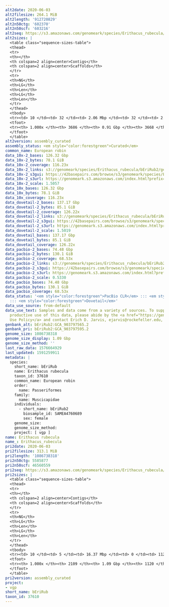 ```yaml
---
alt2date: 2020-06-03
alt2filesize: 264.1 MiB
alt2length: '912720829'
alt2n50ctg: '602370'
alt2n50scf: '603216'
alt2seq: https://s3.amazonaws.com/genomeark/species/Erithacus_rubecula/bEriRub2/assembly_curated/bEriRub2.alt.cur.20200603.fasta.gz
alt2sizes: |
  <table class="sequence-sizes-table">
  <thead>
  <tr>
  <th></th>
  <th colspan=2 align=center>Contigs</th>
  <th colspan=2 align=center>Scaffolds</th>
  </tr>
  <tr>
  <th>NG</th>
  <th>LG</th>
  <th>Len</th>
  <th>LG</th>
  <th>Len</th>
  </tr>
  </thead>
  <tbody>
  <tr><td> 10 </td><td> 32 </td><td> 2.06 Mbp </td><td> 32 </td><td> 2.06 Mbp </td></tr><tr><td> 20 </td><td> 88 </td><td> 1.41 Mbp </td><td> 88 </td><td> 1.41 Mbp </td></tr><tr><td> 30 </td><td> 165 </td><td> 1.03 Mbp </td><td> 165 </td><td> 1.03 Mbp </td></tr><tr><td> 40 </td><td> 269 </td><td> 0.77 Mbp </td><td> 269 </td><td> 0.77 Mbp </td></tr><tr style="background-color:#cccccc;"><td> 50 </td><td> 404 </td><td> 0.60 Mbp </td><td> 404 </td><td> 0.60 Mbp </td></tr><tr><td> 60 </td><td> 585 </td><td> 425.88 Kbp </td><td> 584 </td><td> 429.50 Kbp </td></tr><tr><td> 70 </td><td> 842 </td><td> 302.47 Kbp </td><td> 840 </td><td> 303.49 Kbp </td></tr><tr><td> 80 </td><td> 1232 </td><td> 185.31 Kbp </td><td> 1226 </td><td> 186.41 Kbp </td></tr><tr><td> 90 </td><td> 1887 </td><td> 104.32 Kbp </td><td> 1878 </td><td> 104.69 Kbp </td></tr><tr><td> 100 </td><td> 3685 </td><td> 222  bp </td><td> 3667 </td><td> 222  bp </td></tr></tbody>
  <tfoot>
  <tr><th> 1.000x </th><th> 3686 </th><th> 0.91 Gbp </th><th> 3668 </th><th> 0.91 Gbp </th></tr>
  </tfoot>
  </table>
alt2version: assembly_curated
assembly_status: <em style="color:forestgreen">Curated</em>
common_name: European robin
data_10x-2_bases: 126.32 Gbp
data_10x-2_bytes: 78.1 GiB
data_10x-2_coverage: 116.23x
data_10x-2_links: s3://genomeark/species/Erithacus_rubecula/bEriRub2/genomic_data/10x/<br>
data_10x-2_s3gui: https://42basepairs.com/browse/s3/genomeark/species/Erithacus_rubecula/bEriRub2/genomic_data/10x/
data_10x-2_s3url: https://genomeark.s3.amazonaws.com/index.html?prefix=species/Erithacus_rubecula/bEriRub2/genomic_data/10x/
data_10x-2_scale: 1.5057
data_10x_bases: 126.32 Gbp
data_10x_bytes: 78.1 GiB
data_10x_coverage: 116.23x
data_dovetail-2_bases: 137.17 Gbp
data_dovetail-2_bytes: 85.1 GiB
data_dovetail-2_coverage: 126.22x
data_dovetail-2_links: s3://genomeark/species/Erithacus_rubecula/bEriRub2/genomic_data/dovetail/<br>
data_dovetail-2_s3gui: https://42basepairs.com/browse/s3/genomeark/species/Erithacus_rubecula/bEriRub2/genomic_data/dovetail/
data_dovetail-2_s3url: https://genomeark.s3.amazonaws.com/index.html?prefix=species/Erithacus_rubecula/bEriRub2/genomic_data/dovetail/
data_dovetail-2_scale: 1.5019
data_dovetail_bases: 137.17 Gbp
data_dovetail_bytes: 85.1 GiB
data_dovetail_coverage: 126.22x
data_pacbio-2_bases: 74.48 Gbp
data_pacbio-2_bytes: 130.1 GiB
data_pacbio-2_coverage: 68.53x
data_pacbio-2_links: s3://genomeark/species/Erithacus_rubecula/bEriRub2/genomic_data/pacbio/<br>
data_pacbio-2_s3gui: https://42basepairs.com/browse/s3/genomeark/species/Erithacus_rubecula/bEriRub2/genomic_data/pacbio/
data_pacbio-2_s3url: https://genomeark.s3.amazonaws.com/index.html?prefix=species/Erithacus_rubecula/bEriRub2/genomic_data/pacbio/
data_pacbio-2_scale: 0.5330
data_pacbio_bases: 74.48 Gbp
data_pacbio_bytes: 130.1 GiB
data_pacbio_coverage: 68.53x
data_status: '<em style="color:forestgreen">PacBio CLR</em> ::: <em style="color:forestgreen">10x</em>
  ::: <em style="color:forestgreen">Dovetail</em>'
data_use_source: from-default
data_use_text: Samples and data come from a variety of sources. To support fair and
  productive use of this data, please abide by the <a href="https://genome10k.soe.ucsc.edu/data-use-policies/">Data
  Use Policy</a> and contact Erich D. Jarvis, ejarvis@rockefeller.edu, with any questions.
genbank_alt: bEriRub2:GCA_903797565.2
genbank_pri: bEriRub2:GCA_903797595.2
genome_size: 1086738318
genome_size_display: 1.09 Gbp
genome_size_method: ''
last_raw_data: 1576664929
last_updated: 1591259911
metadata: |
  species:
    short_name: bEriRub
    name: Erithacus rubecula
    taxon_id: 37610
    common_name: European robin
    order:
      name: Passeriformes
    family:
      name: Muscicapidae
    individuals:
      - short_name: bEriRub2
        biosample_id: SAMEA4760689
        sex: female
    genome_size:
    genome_size_method:
    project: [ vgp ]
name: Erithacus rubecula
name_: Erithacus_rubecula
pri2date: 2020-06-03
pri2filesize: 313.1 MiB
pri2length: '1086738318'
pri2n50ctg: 5585877
pri2n50scf: 46560559
pri2seq: https://s3.amazonaws.com/genomeark/species/Erithacus_rubecula/bEriRub2/assembly_curated/bEriRub2.pri.cur.20200603.fasta.gz
pri2sizes: |
  <table class="sequence-sizes-table">
  <thead>
  <tr>
  <th></th>
  <th colspan=2 align=center>Contigs</th>
  <th colspan=2 align=center>Scaffolds</th>
  </tr>
  <tr>
  <th>NG</th>
  <th>LG</th>
  <th>Len</th>
  <th>LG</th>
  <th>Len</th>
  </tr>
  </thead>
  <tbody>
  <tr><td> 10 </td><td> 5 </td><td> 16.37 Mbp </td><td> 0 </td><td> 112.10 Mbp </td></tr><tr><td> 20 </td><td> 12 </td><td> 12.24 Mbp </td><td> 1 </td><td> 109.05 Mbp </td></tr><tr><td> 30 </td><td> 22 </td><td> 10.07 Mbp </td><td> 3 </td><td> 68.60 Mbp </td></tr><tr><td> 40 </td><td> 34 </td><td> 7.47 Mbp </td><td> 4 </td><td> 68.52 Mbp </td></tr><tr style="background-color:#cccccc;"><td> 50 </td><td> 51 </td><td style="background-color:#88ff88;"> 5.59 Mbp </td><td> 6 </td><td style="background-color:#88ff88;"> 46.56 Mbp </td></tr><tr><td> 60 </td><td> 75 </td><td> 3.52 Mbp </td><td> 9 </td><td> 31.99 Mbp </td></tr><tr><td> 70 </td><td> 113 </td><td> 2.18 Mbp </td><td> 13 </td><td> 20.40 Mbp </td></tr><tr><td> 80 </td><td> 189 </td><td> 0.92 Mbp </td><td> 20 </td><td> 13.42 Mbp </td></tr><tr><td> 90 </td><td> 401 </td><td> 284.09 Kbp </td><td> 35 </td><td> 3.15 Mbp </td></tr><tr><td> 100 </td><td> 2108 </td><td> 1.64 Kbp </td><td> 1119 </td><td> 9.77 Kbp </td></tr></tbody>
  <tfoot>
  <tr><th> 1.000x </th><th> 2109 </th><th> 1.09 Gbp </th><th> 1120 </th><th> 1.09 Gbp </th></tr>
  </tfoot>
  </table>
pri2version: assembly_curated
project:
- vgp
short_name: bEriRub
taxon_id: 37610
---
```


